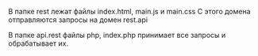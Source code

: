 В папке rest лежат файлы index.html, main.js и main.css
С этого домена отправляются запросы на домен rest.api

В папке api.rest файлы php, index.php принимает все запросы и обрабатывает их.

